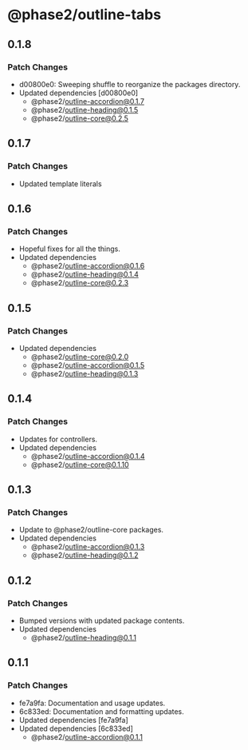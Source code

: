 # @phase2/outline-tabs

## 0.1.8

### Patch Changes

- d00800e0: Sweeping shuffle to reorganize the packages directory.
- Updated dependencies [d00800e0]
  - @phase2/outline-accordion@0.1.7
  - @phase2/outline-heading@0.1.5
  - @phase2/outline-core@0.2.5

## 0.1.7

### Patch Changes

- Updated template literals

## 0.1.6

### Patch Changes

- Hopeful fixes for all the things.
- Updated dependencies
  - @phase2/outline-accordion@0.1.6
  - @phase2/outline-heading@0.1.4
  - @phase2/outline-core@0.2.3

## 0.1.5

### Patch Changes

- Updated dependencies
  - @phase2/outline-core@0.2.0
  - @phase2/outline-accordion@0.1.5
  - @phase2/outline-heading@0.1.3

## 0.1.4

### Patch Changes

- Updates for controllers.
- Updated dependencies
  - @phase2/outline-accordion@0.1.4
  - @phase2/outline-core@0.1.10

## 0.1.3

### Patch Changes

- Update to @phase2/outline-core packages.
- Updated dependencies
  - @phase2/outline-accordion@0.1.3
  - @phase2/outline-heading@0.1.2

## 0.1.2

### Patch Changes

- Bumped versions with updated package contents.
- Updated dependencies
  - @phase2/outline-heading@0.1.1

## 0.1.1

### Patch Changes

- fe7a9fa: Documentation and usage updates.
- 6c833ed: Documentation and formatting updates.
- Updated dependencies [fe7a9fa]
- Updated dependencies [6c833ed]
  - @phase2/outline-accordion@0.1.1

